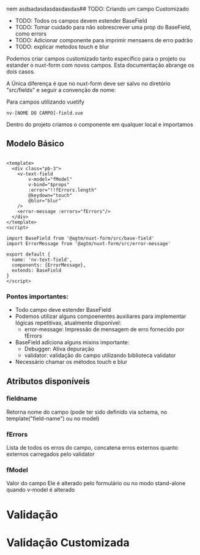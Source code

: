 nem asdsadasdasdasdasdas## TODO: Criando um campo Customizado

* TODO: Todos os campos devem estender BaseField
* TODO: Tomar cuidado para não sobrescrever uma prop do BaseField, como errors
* TODO: Adicionar componente <error-message :errors="fErrors"/> para imprimir mensaens de erro padrão
* TODO: explicar metodos touch e blur

Podemos criar campos customizado tanto específico para o projeto ou estander o nuxt-form com novos campos. Esta 
documentação abrange os dois casos.

A Única diferença é que no nuxt-form deve ser salvo no diretório "src/fields" e seguir a convenção de nome:

Para campos utilizando vuetify

    nv-[NOME DO CAMPO]-field.vue

Dentro do projeto criamos o componente em qualquer local e importamos 

## Modelo Básico

```vue

<template>
  <div class="pb-3">
    <v-text-field
        v-model="fModel"
        v-bind="$props"
        :error="!!fErrors.length"
        @keydown="touch"
        @blur="blur"
    />
    <error-message :errors="fErrors"/>
  </div>
</template>
<script>

import BaseField from '@agtm/nuxt-form/src/base-field'
import ErrorMessage from '@agtm/nuxt-form/src/error-message'

export default {
  name: 'nv-text-field',
  components: {ErrorMessage},
  extends: BaseField  
}
</script>

```

### Pontos importantes:

* Todo campo deve estender BaseField
* Podemos utilizar alguns compoenentes auxiliares para implementar lógicas repetitivas, atualmente disponível:
    * error-message: Impressão de mensagem de erro fornecido por fErrors
* BaseField adiciona alguns mixins importante:
    * Debugger: Ativa depuração
    * validator: validação do campo utilizando biblioteca validator
* Necessário chamar os métodos touch e blur
    

## Atributos disponíveis

### fieldname
Retorna nome do campo (pode ter sido definido via schema, no template("field-name") ou no model)

### fErrors
Lista de todos os erros do campo, concatena erros externos quanto externos carregados pelo validator  

### fModel
Valor do campo
Ele é alterado pelo formulário ou no modo stand-alone quando v-model é alterado

# Validação



# Validação Customizada




